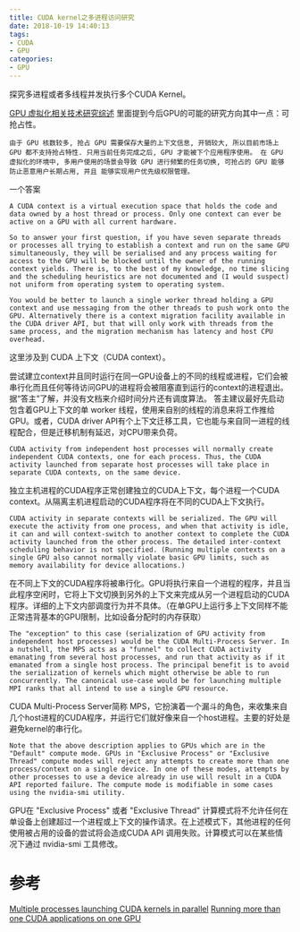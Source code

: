 ```yaml
---
title: CUDA kernel之多进程访问研究
date: 2018-10-19 14:40:13
tags:
- CUDA
- GPU
categories:
- GPU
---
```

探究多进程或者多线程并发执行多个CUDA Kernel。
<!-- more -->


[GPU 虚拟化相关技术研究综述](http://www.c-s-a.org.cn/csa/ch/reader/create_pdf.aspx?file_no=6096&flag=1&year_id=12&quarter_id=) 里面提到今后GPU的可能的研究方向其中一点：可抢占性。

	由于 GPU 核数较多, 抢占 GPU 需要保存大量的上下文信息, 开销较大, 所以目前市场上 GPU 都不支持抢占特性. 只用当前任务完成之后, GPU 才能被下个应用程序使用。 在 GPU 虚拟化的环境中, 多用户使用的场景会导致 GPU 进行频繁的任务切换, 可抢占的 GPU 能够防止恶意用户长期占用, 并且 能够实现用户优先级权限管理。



一个答案

	A CUDA context is a virtual execution space that holds the code and data owned by a host thread or process. Only one context can ever be active on a GPU with all current hardware.

	So to answer your first question, if you have seven separate threads or processes all trying to establish a context and run on the same GPU simultaneously, they will be serialised and any process waiting for access to the GPU will be blocked until the owner of the running context yields. There is, to the best of my knowledge, no time slicing and the scheduling heuristics are not documented and (I would suspect) not uniform from operating system to operating system.

	You would be better to launch a single worker thread holding a GPU context and use messaging from the other threads to push work onto the GPU. Alternatively there is a context migration facility available in the CUDA driver API, but that will only work with threads from the same process, and the migration mechanism has latency and host CPU overhead.

这里涉及到 CUDA 上下文（CUDA context）。

尝试建立context并且同时运行在同一GPU设备上的不同的线程或进程，它们会被串行化而且任何等待访问GPU的进程将会被阻塞直到运行的context的进程退出。
据“答主”了解，并没有文档来介绍时间分片还有调度算法。
答主建议最好先启动包含着GPU上下文的单 worker 线程，使用来自别的线程的消息来将工作推给GPU。或者，CUDA driver API有个上下文迁移工具，它也能与来自同一进程的线程配合，但是迁移机制有延迟，对CPU带来负荷。  



	CUDA activity from independent host processes will normally create independent CUDA contexts, one for each process. Thus, the CUDA activity launched from separate host processes will take place in separate CUDA contexts, on the same device.

独立主机进程的CUDA程序正常创建独立的CUDA上下文，每个进程一个CUDA context。从隔离主机进程启动的CUDA程序将在不同的CUDA上下文执行。

	CUDA activity in separate contexts will be serialized. The GPU will execute the activity from one process, and when that activity is idle, it can and will context-switch to another context to complete the CUDA activity launched from the other process. The detailed inter-context scheduling behavior is not specified. (Running multiple contexts on a single GPU also cannot normally violate basic GPU limits, such as memory availability for device allocations.)

在不同上下文的CUDA程序将被串行化。GPU将执行来自一个进程的程序，并且当此程序空闲时，它将上下文切换到另外的上下文来完成从另一个进程启动的CUDA程序。详细的上下文内部调度行为并不具体。（在单GPU上运行多上下文同样不能正常违背基本的GPU限制，比如设备分配时的内存获取）

	The "exception" to this case (serialization of GPU activity from independent host processes) would be the CUDA Multi-Process Server. In a nutshell, the MPS acts as a "funnel" to collect CUDA activity emanating from several host processes, and run that activity as if it emanated from a single host process. The principal benefit is to avoid the serialization of kernels which might otherwise be able to run concurrently. The canonical use-case would be for launching multiple MPI ranks that all intend to use a single GPU resource.

CUDA Multi-Process Server简称 MPS，它扮演着一个漏斗的角色，来收集来自几个host进程的CUDA程序，并运行它们就好像来自一个host进程。主要的好处是避免kernel的串行化。

	Note that the above description applies to GPUs which are in the "Default" compute mode. GPUs in "Exclusive Process" or "Exclusive Thread" compute modes will reject any attempts to create more than one process/context on a single device. In one of these modes, attempts by other processes to use a device already in use will result in a CUDA API reported failure. The compute mode is modifiable in some cases using the nvidia-smi utility.

GPU在 "Exclusive Process" 或者 "Exclusive Thread" 计算模式将不允许任何在单设备上创建超过一个进程或上下文的操作请求。在上述模式下，其他进程的任何使用被占用的设备的尝试将会造成CUDA API 调用失败。计算模式可以在某些情况下通过 nvidia-smi 工具修改。

# 参考

[Multiple processes launching CUDA kernels in parallel](https://stackoverflow.com/questions/14895034/multiple-processes-launching-cuda-kernels-in-parallel)
[Running more than one CUDA applications on one GPU](https://stackoverflow.com/questions/31643570/running-more-than-one-cuda-applications-on-one-gpu)
